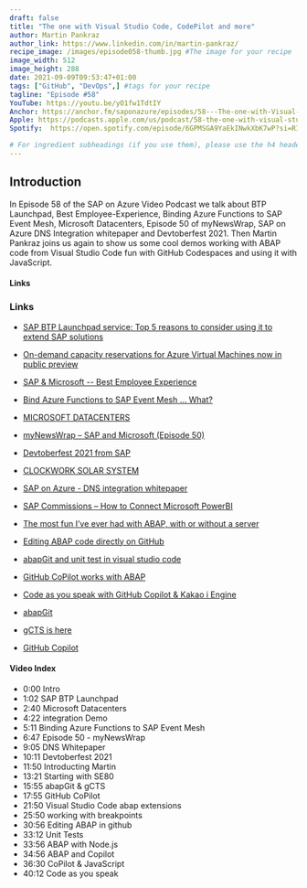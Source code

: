 ```yaml
---
draft: false
title: "The one with Visual Studio Code, CodePilot and more"
author: Martin Pankraz
author_link: https://www.linkedin.com/in/martin-pankraz/
recipe_image: /images/episode058-thumb.jpg #The image for your recipe
image_width: 512
image_height: 288
date: 2021-09-09T09:53:47+01:00
tags: ["GitHub", "DevOps",] #tags for your recipe
tagline: "Episode #58"
YouTube: https://youtu.be/yO1fw1TdtIY
Anchor: https://anchor.fm/saponazure/episodes/58---The-one-with-Visual-Studio-Code--CodePilot-and-more-Martin-Pankraz--SAP-on-Azure-Video-Podcast-e17603d
Apple: https://podcasts.apple.com/us/podcast/58-the-one-with-visual-studio-code-codepilot-and/id1531372929?i=1000534906604
Spotify:  https://open.spotify.com/episode/6GPMSGA9YaEkINwkXbK7wP?si=RItKQchiS9WtAUcV9Xvxlw&dl_branch=1

# For ingredient subheadings (if you use them), please use the h4 header.  For print view I have those elements targeted
---
```



## Introduction

In Episode 58 of the SAP on Azure Video Podcast we talk about BTP Launchpad, Best Employee-Experience, Binding Azure Functions to SAP Event Mesh, Microsoft Datacenters, Episode 50 of myNewsWrap, SAP on Azure DNS Integration whitepaper and Devtoberfest 2021. Then Martin Pankraz joins us again to show us some cool demos working with ABAP code from Visual Studio Code fun with GitHub Codespaces and using it with JavaScript.

#### Links

### Links
- [SAP BTP Launchpad service: Top 5 reasons to consider using it to extend SAP solutions](https://blogs.sap.com/2021/09/05/sap-btp-launchpad-service-top-5-reasons-to-consider-using-it-to-extend-sap-solutions)
- [On-demand capacity reservations for Azure Virtual Machines now in public preview](https://azure.microsoft.com/en-us/updates/ondemand-capacity-reservations-for-azure-virtual-machines-now-in-public-preview/)
- [SAP & Microsoft -- Best Employee Experience](https://www.youtube.com/watch?v=vVnCrpAH9U4)
- [Bind Azure Functions to SAP Event Mesh … What?](https://dev.to/lechnerc77/bind-azure-functions-to-sap-event-mesh-what-2n8j)
- [MICROSOFT DATACENTERS](https://msdcinfo.azurewebsites.net/)
- [myNewsWrap – SAP and Microsoft (Episode 50) ](https://www.youtube.com/watch?v=Gebm-4IiXQA)
- [Devtoberfest 2021 from SAP](https://github.com/SAP-samples/devtoberfest-2021/blob/main/README.md#devtoberfest-2021-from-sap)
- [CLOCKWORK SOLAR SYSTEM](https://ideas.lego.com/projects/21c0ec4e-2dd0-4ef2-9484-41a9baa4c9d2)
- [SAP on Azure - DNS integration whitepaper](https://www.linkedin.com/posts/k-popov_sap-on-azure-dns-integration-whitepaper-ugcPost-6841398576954904577-xxrN)
- [SAP Commissions – How to Connect Microsoft PowerBI](https://blogs.sap.com/2021/09/08/sap-commissions-how-to-connect-microsoft-powerbi/)

- [The most fun I’ve ever had with ABAP, with or without a server](https://blogs.sap.com/2021/01/02/the-most-fun-ive-ever-had-with-abap-with-or-without-a-server/)
- [Editing ABAP code directly on GitHub](https://blogs.sap.com/2021/09/03/editing-abap-code-directly-on-github/)
- [abapGit and unit test in visual studio code](https://blogs.sap.com/2020/04/13/abapgit-and-unit-test-in-visual-studio-code/)
- [GitHub CoPilot works with ABAP](https://www.youtube.com/watch?v=L6yGJJmPXAg)
- [Code as you speak with GitHub Copilot & Kakao i Engine](https://www.youtube.com/watch?v=OnxAKXqipsQ)
- [abapGit](https://github.com/abapGit/abapGit)
- [gCTS is here](https://blogs.sap.com/2019/11/14/gcts-is-here/)
- [GitHub Copilot](https://copilot.github.com/)


#### Video Index

- 0:00 Intro
- 1:02 SAP BTP Launchpad
- 2:40 Microsoft Datacenters
- 4:22 integration Demo  
- 5:11 Binding Azure Functions to SAP Event Mesh
- 6:47 Episode 50 - myNewsWrap 
- 9:05 DNS Whitepaper
- 10:11 Devtoberfest 2021 
- 11:50 Introducting Martin
- 13:21 Starting with SE80
- 15:55 abapGit & gCTS
- 17:55 GitHub CoPilot
- 21:50 Visual Studio Code abap extensions
- 25:50 working with breakpoints 
- 30:56 Editing ABAP in github 
- 33:12 Unit Tests
- 33:56 ABAP with Node.js 
- 34:56 ABAP and Copilot 
- 36:30 CoPilot & JavaScript 
- 40:12 Code as you speak 
